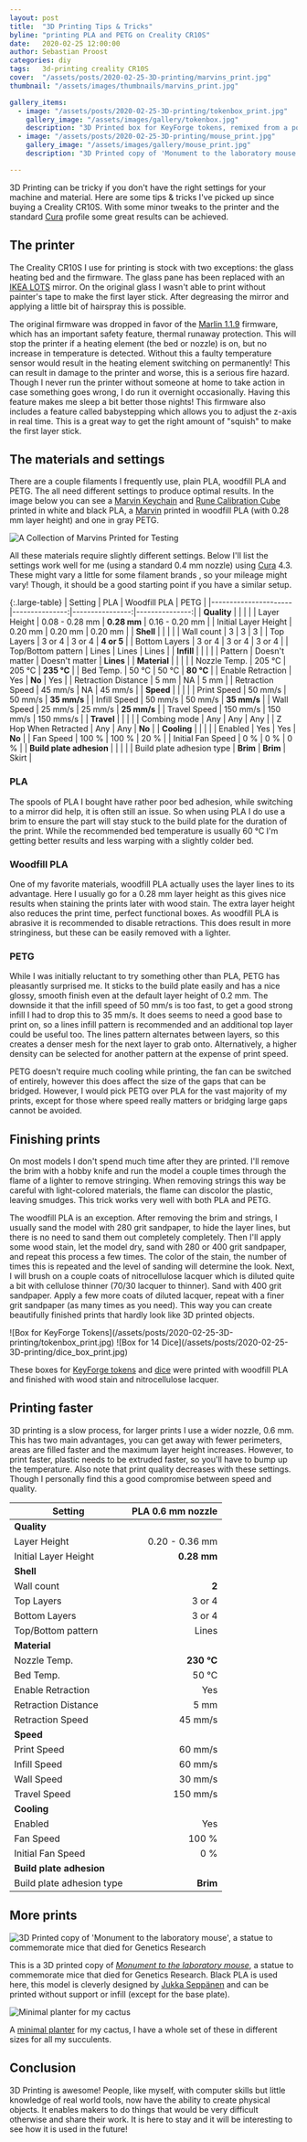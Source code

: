 ```yaml
---
layout: post
title:  "3D Printing Tips & Tricks"
byline: "printing PLA and PETG on Creality CR10S"
date:   2020-02-25 12:00:00
author: Sebastian Proost
categories: diy
tags:	3d-printing creality CR10S
cover:  "/assets/posts/2020-02-25-3D-printing/marvins_print.jpg"
thumbnail: "/assets/images/thumbnails/marvins_print.jpg"

gallery_items:
  - image: "/assets/posts/2020-02-25-3D-printing/tokenbox_print.jpg"
    gallery_image: "/assets/images/gallery/tokenbox.jpg"
    description: "3D Printed box for KeyForge tokens, remixed from a popular dice box design on Thingiverse."
  - image: "/assets/posts/2020-02-25-3D-printing/mouse_print.jpg"
    gallery_image: "/assets/images/gallery/mouse_print.jpg"
    description: "3D Printed copy of 'Monument to the laboratory mouse', a statue to commemorate mice that died for Genetics Research."

---
```


3D Printing can be tricky if you don't have the right settings for your machine and material. Here are
some tips & tricks I've picked up since buying a Creality CR10S. With some minor tweaks to the printer and the standard
[Cura] profile some great results can be achieved. 

## The printer

The Creality CR10S I use for printing is stock with two exceptions: the glass heating bed and the firmware. The glass pane
has been replaced with an [IKEA LOTS] mirror. On the original glass I wasn't able to print without painter's tape
to make the first layer stick. After degreasing the mirror and applying a little bit of hairspray this is possible.

The original firmware was dropped in favor of the [Marlin 1.1.9] firmware,
which has an important safety feature, thermal runaway protection. This will stop the printer if a heating element (the 
bed or nozzle) is on, but no increase in temperature is detected. Without this a faulty temperature sensor would result 
in the heating element switching on permanently! This can result in damage to the printer and worse, this is a serious fire 
hazard. Though I never run the printer without someone at home to take action in case something goes wrong, I do run it 
overnight occasionally. Having this feature makes me sleep a bit better those nights! This firmware also includes a
feature called babystepping which allows you to adjust the z-axis in real time. This is a great way to get the right
amount of "squish" to make the first layer stick.



## The materials and settings

There are a couple filaments I frequently use, plain PLA, woodfill PLA and PETG. The all need different settings to
produce optimal results. In the image below you can see a [Marvin Keychain] and [Rune Calibration Cube] printed in
white and black PLA, a [Marvin] printed in woodfill PLA (with 0.28 mm layer height) and one in gray PETG. 

![A Collection of Marvins Printed for Testing](/assets/posts/2020-02-25-3D-printing/marvins_print.jpg)

All these materials require slightly different settings. Below I'll list the settings work well for me (using
a standard 0.4 mm nozzle) using [Cura] 4.3. These might vary a little for some filament brands , so your mileage
might vary! Though, it should be a good starting point if you have a similar setup.

{:.large-table}
| Setting              | PLA            | Woodfill PLA    | PETG           |
|----------------------|---------------:|----------------:|---------------:|
| **Quality**          |                |                 |                |
| Layer Height         | 0.08 - 0.28 mm | **0.28 mm**     | 0.16 - 0.20 mm |
| Initial Layer Height | 0.20 mm        | 0.20 mm         | 0.20 mm        |
| **Shell**            |                |                 |                |
| Wall count           | 3              | 3               | 3              |
| Top Layers           | 3 or 4         | 3 or 4          | **4 or 5**     |
| Bottom Layers        | 3 or 4         | 3 or 4          | 3 or 4         |
| Top/Bottom pattern   | Lines          | Lines           | Lines          |
| **Infill**           |                |                 |                |
| Pattern              | Doesn't matter | Doesn't matter  | **Lines**      |
| **Material**         |                |                 |                |
| Nozzle Temp.         | 205 °C         | 205 °C          | **235 °C**     |
| Bed Temp.            | 50 °C          | 50 °C           | **80 °C**      |
| Enable Retraction    | Yes            | **No**          | Yes            |
| Retraction Distance  | 5 mm           | NA              | 5 mm           |
| Retraction Speed     | 45 mm/s        | NA              | 45 mm/s        |
| **Speed**            |                |                 |                |
| Print Speed          | 50 mm/s        | 50 mm/s         | **35 mm/s**    |
| Infill Speed         | 50 mm/s        | 50 mm/s         | **35 mm/s**    |
| Wall Speed           | 25 mm/s        | 25 mm/s         | **25 mm/s**    |
| Travel Speed         | 150 mm/s       | 150 mm/s        | 150 mms/s      |
| **Travel**           |                |                 |                |
| Combing mode         | Any            | Any             | Any            |
| Z Hop When Retracted | Any            | Any             | **No**         |
| **Cooling**          |                |                 |                |
| Enabled              | Yes            | Yes             | **No**         |
| Fan Speed            | 100 %          | 100 %           | 20 %           |
| Initial Fan Speed    | 0 %            | 0 %             | 0 %            |
| **Build plate adhesion**   |          |                 |                |
| Build plate adhesion type  | **Brim** | **Brim**        | Skirt          |


### PLA

The spools of PLA I bought have rather poor bed adhesion, while switching to a mirror did help, it is often still an
issue. So when using PLA I do use a brim to ensure the part will stay stuck to the build plate for the duration of the
print. While the recommended bed temperature is usually 60 °C I'm getting better results and less warping with a 
slightly colder bed.

### Woodfill PLA

One of my favorite materials, woodfill PLA actually uses the layer lines to its advantage. Here I usually go for a 0.28 mm 
layer height as this gives nice results when staining the prints later with wood stain. The extra layer height also 
reduces the print time, perfect functional boxes. As woodfill PLA is abrasive it is recommended to
disable retractions. This does result in more stringiness, but these can be easily removed with a lighter.

### PETG

While I was initially reluctant to try something other than PLA, PETG has pleasantly surprised me. It sticks to the
build plate easily and has a nice glossy, smooth finish even at the default layer height of 0.2 mm. The downside it that
the infill speed of 50 mm/s is too fast, to get a good strong infill I had to drop this to 35 mm/s. It does seems to
need a good base to print on, so a lines infill pattern is recommended and an additional top layer could be useful too.
The lines pattern alternates between layers, so this creates a denser mesh for the next layer to grab onto. Alternatively, a
higher density can be selected for another pattern at the expense of print speed.

PETG doesn't require much cooling while printing, the fan can be switched of entirely, however this does affect the 
size of the gaps that can be bridged. However, I would pick PETG over PLA for the vast majority of my prints, except
for those where speed really matters or bridging large gaps cannot be avoided. 


## Finishing prints

On most models I don't spend much time after they are printed. I'll remove the brim with a hobby knife and run the model a couple
times through the flame of a lighter to remove stringing. When removing strings this way be careful with light-colored materials,
the flame can discolor the plastic, leaving smudges. This trick works very well with both PLA and PETG.

The woodfill PLA is an exception. After removing the brim and strings, I usually sand the model with 280 grit 
sandpaper, to hide the layer lines, but there is no need to sand them out completely completely. Then I'll apply some 
wood stain, let the model dry, sand with 280 or 400 grit sandpaper, and repeat this process a few times. The color of 
the stain, the number of times this is repeated and the level of sanding will determine the look. Next, I will brush on 
a couple coats of nitrocellulose lacquer which is diluted quite a bit with cellulose thinner (70/30 lacquer to thinner).
Sand with 400 grit sandpaper. Apply a few more coats of diluted lacquer, repeat with a finer grit sandpaper (as many 
times as you need). This way you can create beautifully finished prints that hardly look like 3D printed objects.

<div class="gallery-2-col" markdown="1">
![Box for KeyForge Tokens](/assets/posts/2020-02-25-3D-printing/tokenbox_print.jpg)
![Box for 14 Dice](/assets/posts/2020-02-25-3D-printing/dice_box_print.jpg)
</div>

These boxes for [KeyForge tokens] and [dice] were printed with woodfill PLA and finished with wood stain and 
nitrocellulose lacquer.

## Printing faster

3D printing is a slow process, for larger prints I use a wider nozzle, 0.6 mm. This has two main advantages, you can
get away with fewer perimeters, areas are filled faster and the maximum layer height increases. However, to print
faster, plastic needs to be extruded faster, so you'll have to bump up the temperature. Also note that print quality
decreases with these settings. Though I personally find this a good compromise between speed and quality.


| Setting              | PLA  0.6 mm nozzle |
|----------------------|-------------------:|
| **Quality**          |                    |
| Layer Height         | 0.20 - 0.36 mm     |
| Initial Layer Height | **0.28 mm**        |
| **Shell**            |                    |
| Wall count           | **2**              |
| Top Layers           | 3 or 4             |
| Bottom Layers        | 3 or 4             |
| Top/Bottom pattern   | Lines              |
| **Material**         |                    |
| Nozzle Temp.         | **230 °C**         |
| Bed Temp.            | 50 °C              |
| Enable Retraction    | Yes                |
| Retraction Distance  | 5 mm               |
| Retraction Speed     | 45 mm/s            |
| **Speed**            |                    |
| Print Speed          | 60 mm/s            |
| Infill Speed         | 60 mm/s            |
| Wall Speed           | 30 mm/s            |
| Travel Speed         | 150 mm/s           |
| **Cooling**          |                    |
| Enabled              | Yes                |
| Fan Speed            | 100 %              |
| Initial Fan Speed    | 0 %                |
| **Build plate adhesion**   |              |
| Build plate adhesion type  | **Brim**     |



## More prints


![3D Printed copy of 'Monument to the laboratory mouse', a statue to commemorate mice that died for Genetics Research](/assets/posts/2020-02-25-3D-printing/mouse_print.jpg)

This is a 3D printed copy of *[Monument to the laboratory mouse]*, a statue to commemorate mice that died for Genetics 
Research. Black PLA is used here, this model is cleverly designed by [Jukka Seppänen] and can be printed without support or 
infill (except for the base plate).

![Minimal planter for my cactus](/assets/posts/2020-02-25-3D-printing/planter_print.jpg)

A [minimal planter] for my cactus, I have a whole set of these in different sizes for all my succulents.

## Conclusion

3D Printing is awesome! People, like myself, with computer skills but little knowledge of real world tools, now have the
ability to create physical objects. It enables makers to do things that would be very difficult otherwise and share 
their work. It is here to stay and it will be interesting to see how it is used in the future!


[IKEA LOTS]: https://www.ikea.com/gb/en/p/lots-mirror-39151700/
[Marlin 1.1.9]: https://marlinfw.org/
[Rune Calibration Cube]: https://www.thingiverse.com/thing:3204740
[Benchy]: https://www.thingiverse.com/thing:763622
[Marvin Keychain]: https://www.thingiverse.com/thing:215703
[Marvin]: https://www.thingiverse.com/thing:716077 
[KeyForge tokens]: https://www.thingiverse.com/thing:3353714
[dice]: https://cad.onshape.com/documents/d51390908518dae3537d30cb/v/5795621a4955a186f8259639/e/c5e3987990b6848a5d2c0405
[Monument to the laboratory mouse]: https://en.wikipedia.org/wiki/Monument_to_the_laboratory_mouse
[Cura]: https://ultimaker.com/software/ultimaker-cura
[Jukka Seppänen]:https://www.myminifactory.com/object/3d-print-laboratory-mouse-89024
[minimal planter]:https://www.thingiverse.com/thing:2999036
